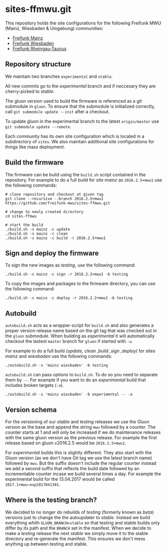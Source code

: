 # sites-ffmwu.git
This repository holds the site configurations for the following Freifunk MWU (Mainz, Wiesbaden & Umgebung) communities:

* [Freifunk Mainz](http://www.freifunk-mainz.de)
* [Freifunk Wiesbaden](http://wiesbaden.freifunk.net)
* [Freifunk Rheingau-Taunus](https://www.freifunk-rtk.de)

## Repository structure
We maintain two branches `experimental` and `stable`.

All new commits go to the _experimental_ branch and if neccesary they are cherry-picked to _stable_.

The gluon version used to build the firmware is referenced as a git submodule in `gluon`.
To ensure that the submodule is initialized correctly, call `git submodule update --init` after a checkout.

To update gluon in the experimental branch to the latest `origin/master` use `git submodule update --remote`.

Each community has its own site configuration which is located in a subdirectory of `sites`.
We also maintain additional site configurations for things like mass deployment.

## Build the firmware
The firmware can be build using the `build.sh` script contained in the repository.
For example to do a full build for site _mainz_ as `2016.2.5+mwu1` use the following commands:

```
# clone repository and checkout at given tag
git clone --recursive --branch 2016.2.5+mwu1 https://github.com/freifunk-mwu/sites-ffmwu.git

# change to newly created directory
cd sites-ffmwu

# start the build
./build.sh -s mainz -c update
./build.sh -s mainz -c clean
./build.sh -s mainz -c build -r 2016.2.5+mwu1
```

## Sign and deploy the firmware
To sign the new images as _testing_, use the following command:

```
./build.sh -s mainz -c sign -r 2016.2.2+mwu1 -b testing
```

To copy the images and packages to the firmware directory, you can use the following command:

```
./build.sh -s mainz -c deploy -r 2016.2.2+mwu1 -b testing
```

## Autobuild
`autobuild.sh` acts as a wrapper-script for `build.sh` and also generates a proper version release name based on the git tag that was checked out in the `gluon` submodule. When building as _experimental_ it will automatically checkout the lastest `master` branch for `gluon` if  started with `-u`.

For example to do a full build _(update, clean ,build ,sign ,deploy)_ for sites _mainz_ and _wiesbaden_ use the following commands:

```
./autobuild.sh -s 'mainz wiesbaden' -b testing
```

`autobuild.sh` can pass options to `build.sh`. To do so you need to separate them by `--`.
For example if you want to do an _experimantal_ build that includes broken targets (`-a`).

```
./autobuild.sh -s 'mainz wiesbaden' -b experimental -- -a
```

## Version schema
For the versioning of our _stable_ and _testing_ releases we use the Gluon version as the base and append the string `mwu` followed by a counter. The counter starts at 1 and will only be increased if we do maintenance releases with the same gluon version as the previous release. For example the first release based on gluon v2016.2.5 would be `2016.2.5+mwu1`.

For _experimental_ builds this is slightly different. They also start with the Gluon version (as we don't have Git tag we use the latest branch name) followed by `mwu`. But the suffix doesn't include the regular counter instead we add a second suffix that reflects the build date followed by an incrementable counter incase we build several times a day. For example the experimental build for the 13.04.2017 would be called `2017.1+mwu~exp2017041301`.

## Where is the testing branch?
We decided to no longer do rebuilds of _testing_ (formerly known as _beta_) versions just to change the the autoupdater to _stable_. Instead we build everything whith `GLUON_BRANCH=stable` so that testing and stable builds only differ by its path and the `BRANCH` set in the manifest.
When we decide to make a _testing_ release the next _stable_ we simply move it to the stable directory and re-generate the manifest. This ensures we don't mess anything up between testing and stable.
